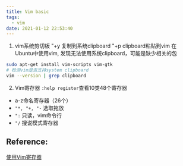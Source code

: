 ```yaml
---
title: Vim basic
tags:
  - vim
date: 2021-01-12 22:53:40
---
```



1. vim系统剪切板
"+y 复制到系统clipboard
"+p clipboard粘贴到vim
在Ubuntu中使用vim, 发现无法使用系统clipboard，可能是缺少相关的包
```bash
sudo apt-get install vim-scripts vim-gtk
# 检测vim是否支持system clipboard
vim --version | grep clipboard
```

2. Vim寄存器
    `:help register`查看10类48个寄存器
  - a-z命名寄存器（26个）
  - `"*, "+, "-` 选取拖放
  - `":` 只读，vim命令行
  - `"/` 搜说模式寄存器



## Reference:

[使用Vim寄存器](https://blog.csdn.net/a3192048/article/details/88290444)

